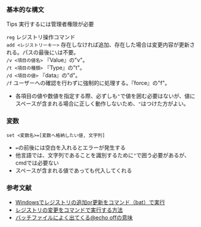 ### 基本的な構文
Tips 実行するには管理者権限が必要

`reg` レジストリ操作コマンド  
`add <レジストリーキー>` 存在しなければ追加、存在した場合は変更内容が更新される。パスの最後に`\`は不要。  
`/v <項目の値名>` 『Value』の"v"。  
`/t <項目の種類>` 『Type』の"t"。  
`/d <項目の値>` 『data』の"d"。  
`/f` ユーザーへの確認を行わずに強制的に処理する。『force』の"f"。  

- 各項目の値や数値を指定する際、必ずしも`"`で値を囲む必要はないが、値にスペースが含まれる場合に正しく動作しないため、`"`はつけた方がよい。

### 変数
`set <変数名>=[変数へ格納したい値, 文字列]`
- `=`の前後には空白を入れるとエラーが発生する
- 他言語では、文字列であることを識別するために`"`で囲う必要があるが、cmdでは必要ない
- スペースが含まれる値であっても代入してくれる

### 参考文献
- [Windowsでレジストリの追加or更新をコマンド（bat）で実行](https://qiita.com/waokitsune/items/e2c514530380564239b6)
- [レジストリの変更をコマンドで実行する方法](https://oozappase.com/windows/regcommand/)
- [バッチファイルによく出てくる@echo offの意味](https://qiita.com/Sanada-code/items/5d21d885b732e6fb0d03)
